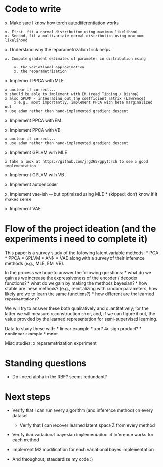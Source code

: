 # Code to write 

x. Make sure I know how torch autodifferentiation works

    x. First, fit a normal distribution using maximum likelihood
    x. Second, fit a multivariate normal distribution using maximum likelihood

x. Understand why the reparametrization trick helps

    x. Compute gradient estimates of parameter in distribution using
    
        x. the variational approximation
        x. the reparametrization

x. Implement PPCA with MLE

    x unclear if correct...
    x should be able to implement with EM (read Tipping / Bishop)
    x also GPLVM - integrating out the coefficient matrix (Lawrence)
        x e.g., most importantly, implement PPCA with beta marginalized out
    x use adam rather than hand-implemented gradient descent
    
x. Implement PPCA with EM

x. Implement PPCA with VB

    x unclear if correct...
    x use adam rather than hand-implemented gradient descent

x. Implement GPLVM with MLE

    x take a look at https://github.com/jrg365/gpytorch to see a good implementation

x. Implement GPLVM with VB

x. Implement autoencoder

x. Implement vae-ish -- but optimized using MLE
    * skipped; don't know if it makes sense

x. Implement VAE

# Flow of the project ideation (and the experiments i need to complete it)

This paper is a survey study of the following latent variable methods:
    * PCA
    * PPCA
    * GPLVM
    * ANN
    * VAE
along with a survey of their inference methods (e.g., MLE, EM, VB).

In the process we hope to answer the following questions:
    * what do we gain as we increase the expressiveness of the encoder / decoder functions?
    * what do we gain by making the methods bayesian?
    * how stable are these methods? (e.g., reinitializing with random parameters, how likely
      are we to learn the same functions?)
    * how different are the learned representations?

We will try to answer these both qualitatively and quantitatively; for the latter we will
measure reconstruction error, and, if we can figure it out, the value provided by the
learned representation for semi-supervised learning.

Data to study these with:
    * linear example
    * xor? 4d sign product?
    * nonlinear example
    * mnist

Misc studies:
x reparametrization experiment

# Standing questions

* Do i need alpha in the RBF? seems redundant?

# Next steps

* Verify that I can run every algorithm (and inference method) on every dataset
    * Verify that I can recover learned latent space Z from every method
* Verify that variational bayesian implementation of inference works for each method
* Implement M2 modification for each variational bayes implementation

* And throughout, standardize my code :)
